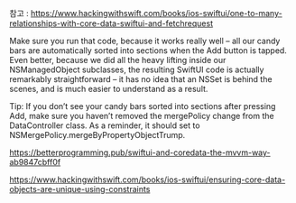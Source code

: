 
참고 : https://www.hackingwithswift.com/books/ios-swiftui/one-to-many-relationships-with-core-data-swiftui-and-fetchrequest


Make sure you run that code, because it works really well – all our candy bars are automatically sorted into sections when the Add button is tapped. Even better, because we did all the heavy lifting inside our NSManagedObject subclasses, the resulting SwiftUI code is actually remarkably straightforward – it has no idea that an NSSet is behind the scenes, and is much easier to understand as a result.

Tip: If you don’t see your candy bars sorted into sections after pressing Add, make sure you haven’t removed the mergePolicy change from the DataController class. As a reminder, it should set to NSMergePolicy.mergeByPropertyObjectTrump.


https://betterprogramming.pub/swiftui-and-coredata-the-mvvm-way-ab9847cbff0f

https://www.hackingwithswift.com/books/ios-swiftui/ensuring-core-data-objects-are-unique-using-constraints

